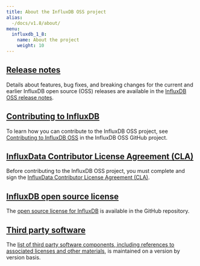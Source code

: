 ```yaml
---
title: About the InfluxDB OSS project
alias:
  -/docs/v1.8/about/
menu:
  influxdb_1_8:
    name: About the project
    weight: 10
---
```


## [Release notes](/influxdb/v1.8/about_the_project/releasenotes-changelog/)

Details about features, bug fixes, and breaking changes for the current and earlier InfluxDB open source (OSS) releases are available in the [InfluxDB OSS release notes](/influxdb/v1.8/about_the_project/releasenotes-changelog/).

## [Contributing to InfluxDB](/influxdb/v1.8/about_the_project/contributing/)

To learn how you can contribute to the InfluxDB OSS project, see [Contributing to InfluxDB OSS](https://github.com/influxdata/influxdb/tree/1.8/CONTRIBUTING.md) in the InfluxDB OSS GitHub project.

## [InfluxData Contributor License Agreement (CLA)](/influxdb/v1.8/about_the_project/cla/)

Before contributing to the InfluxDB OSS project, you must complete and sign
the [InfluxData Contributor License Agreement (CLA)](https://www.influxdata.com/legal/cla/).

## [InfluxDB open source license](/influxdb/v1.8/about_the_project/licenses/)

The [open source license for InfluxDB](https://github.com/influxdata/influxdb/blob/master/LICENSE)
is available in the GitHub repository.

## [Third party software](/influxdb/v1.8/about_the_project/third-party/)

The [list of third party software components, including references to associated licenses and other materials](https://github.com/influxdata/influxdb/blob/1.8/DEPENDENCIES.md), is maintained on a version by version basis.
